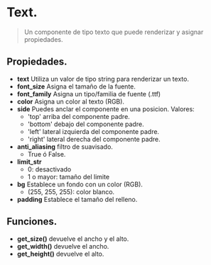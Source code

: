 # Text.
> Un componente de tipo texto que puede renderizar y asignar propiedades.
## Propiedades.
* **text** Utiliza un valor de tipo string para renderizar un texto.
* **font_size** Asigna el tamaño de la fuente.
* **font_family** Asigna un tipo/familia de fuente (.ttf)
* **color** Asigna un color al texto (RGB).
* **side** Puedes anclar el componente en una posicion. Valores:
    * 'top' arriba del componente padre.
    * 'bottom' debajo del componente padre.
    * 'left' lateral izquierda del componente padre.
    * 'right' lateral derecha del componente padre.
* **anti_aliasing** filtro de suavisado.
    * True ó  False.
* **limit_str**
    * 0: desactivado
    * 1 o mayor: tamaño del limite
* **bg** Establece un fondo con un color (RGB).
    * (255, 255, 255): color blanco.
* **padding** Establece el tamaño del relleno.

## Funciones.
* **get_size()** devuelve el ancho y el alto.
* **get_width()** devuelve el ancho.
* **get_height()** devuelve el alto.
